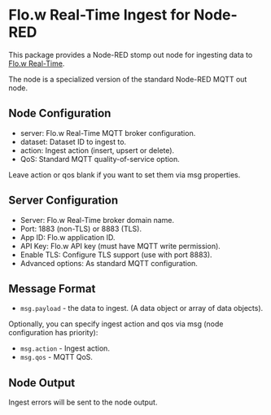 # Flo.w Real-Time Ingest for Node-RED

This package provides a Node-RED stomp out node for ingesting data to [Flo.w Real-Time](https://developer.emu-analytics.net/docs/flow-realtime/).

The node is a specialized version of the standard Node-RED MQTT out node.

## Node Configuration

- server: Flo.w Real-Time MQTT broker configuration.
- dataset: Dataset ID to ingest to.
- action: Ingest action (insert, upsert or delete).
- QoS: Standard MQTT quality-of-service option.

Leave action or qos blank if you want to set them via msg properties.

## Server Configuration

- Server: Flo.w Real-Time broker domain name.
- Port: 1883 (non-TLS) or 8883 (TLS).
- App ID: Flo.w application ID.
- API Key: Flo.w API key (must have MQTT write permission).
- Enable TLS: Configure TLS support (use with port 8883).
- Advanced options: As standard MQTT configuration.

## Message Format

- `msg.payload` - the data to ingest. (A data object or array of data objects).

Optionally, you can specify ingest action and qos via msg (node configuration has priority):

- `msg.action` - Ingest action.
- `msg.qos` - MQTT QoS.

## Node Output

Ingest errors will be sent to the node output.